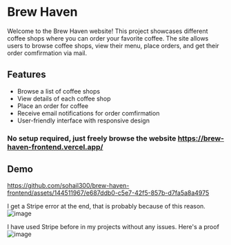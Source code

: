 # Brew Haven
Welcome to the Brew Haven website! This project showcases different coffee shops where you can order your favorite coffee. The site allows users to browse coffee shops, view their menu, place orders, and get their order comfirmation via mail.


## Features

- Browse a list of coffee shops
- View details of each coffee shop
- Place an order for coffee
- Receive email notifications for order comfirmation
- User-friendly interface with responsive design

 ### No setup required, just freely browse the website https://brew-haven-frontend.vercel.app/
 
## Demo

https://github.com/sohail300/brew-haven-frontend/assets/144511967/e687ddb0-c5e7-42f5-857b-d7fa5a8a4975

I get a Stripe error at the end, that is probably because of this reason.
![image](https://github.com/sohail300/brew-haven-frontend/assets/144511967/c9509e7b-07b3-4024-b9e1-1c15b8f3a390)

I have used Stripe before in my projects without any issues. Here's a proof
![image](https://github.com/sohail300/brew-haven-frontend/assets/144511967/cdd276a8-bf6a-4cfb-9586-3d60e1031c20)
